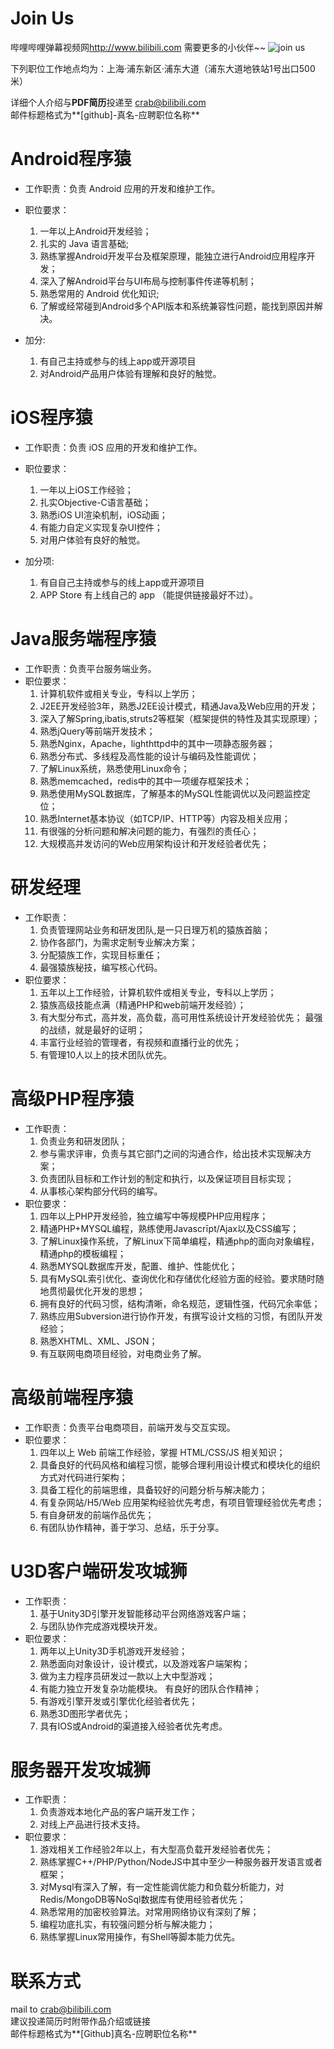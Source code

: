 Join Us
====
哔哩哔哩弹幕视频网<http://www.bilibili.com> 需要更多的小伙伴~~
![join us](http://ww3.sinaimg.cn/large/74785e9djw1ej44a166duj20hs0b40tz.jpg)

下列职位工作地点均为：上海·浦东新区·浦东大道（浦东大道地铁站1号出口500米）  

详细个人介绍与**PDF简历**投递至 <crab@bilibili.com>  
邮件标题格式为**[github]-真名-应聘职位名称**  

Android程序猿
====
- 工作职责：负责 Android 应用的开发和维护工作。 
- 职位要求：
	1. 一年以上Android开发经验；
	2. 扎实的 Java 语言基础;
	3. 熟练掌握Android开发平台及框架原理，能独立进行Android应用程序开发；
	4. 深入了解Android平台与UI布局与控制事件传递等机制；
	5. 熟悉常用的 Android 优化知识;
	6. 了解或经常碰到Android多个API版本和系统兼容性问题，能找到原因并解决。

- 加分:  	
	1. 有自己主持或参与的线上app或开源项目  
	2. 对Android产品用户体验有理解和良好的触觉。

iOS程序猿
===
- 工作职责：负责 iOS 应用的开发和维护工作。
- 职位要求：
	1. 一年以上iOS工作经验；
	2. 扎实Objective-C语言基础；
	3. 熟悉iOS UI渲染机制，iOS动画；
	4. 有能力自定义实现复杂UI控件；
	5. 对用户体验有良好的触觉。

- 加分项:
	1. 有自自己主持或参与的线上app或开源项目
	2. APP Store 有上线自己的 app （能提供链接最好不过）。
	

Java服务端程序猿
===
- 工作职责：负责平台服务端业务。
- 职位要求：
	1. 计算机软件或相关专业，专科以上学历；
	2. J2EE开发经验3年，熟悉J2EE设计模式，精通Java及Web应用的开发；
	3. 深入了解Spring,ibatis,struts2等框架（框架提供的特性及其实现原理）；
	4. 熟悉jQuery等前端开发技术；
	5. 熟悉Nginx，Apache，lighthttpd中的其中一项静态服务器；
	6. 熟悉分布式、多线程及高性能的设计与编码及性能调优；
	7. 了解Linux系统，熟悉使用Linux命令；
	8. 熟悉memcached，redis中的其中一项缓存框架技术；
	9. 熟悉使用MySQL数据库，了解基本的MySQL性能调优以及问题监控定位；
	10. 熟悉Internet基本协议（如TCP/IP、HTTP等）内容及相关应用；
	11. 有很强的分析问题和解决问题的能力，有强烈的责任心；
	12. 大规模高并发访问的Web应用架构设计和开发经验者优先；

研发经理
===- 工作职责：	1. 负责管理网站业务和研发团队,是一只日理万机的猿族首脑；	2. 协作各部门，为需求定制专业解决方案；	3. 分配猿族工作，实现目标重任；	4. 最强猿族秘技，编写核心代码。- 职位要求：	1. 五年以上工作经验，计算机软件或相关专业，专科以上学历；	2. 猿族高级技能点满（精通PHP和web前端开发经验）；	3. 有大型分布式，高并发，高负载，高可用性系统设计开发经验优先； 最强的战绩，就是最好的证明；	4. 丰富行业经验的管理者，有视频和直播行业的优先；	5. 有管理10人以上的技术团队优先。高级PHP程序猿 
===- 工作职责：	1. 负责业务和研发团队；	2. 参与需求评审，负责与其它部门之间的沟通合作，给出技术实现解决方案；	3. 负责团队目标和工作计划的制定和执行，以及保证项目目标实现；	4. 从事核心架构部分代码的编写。- 职位要求：	1. 四年以上PHP开发经验，独立编写中等规模PHP应用程序；	2. 精通PHP+MYSQL编程，熟练使用Javascrīpt/Ajax以及CSS编写；	3. 了解Linux操作系统，了解Linux下简单编程，精通php的面向对象编程，精通php的模板编程；	4. 熟悉MYSQL数据库开发，配置、维护、性能优化；	5. 具有MySQL索引优化、查询优化和存储优化经验方面的经验。要求随时随地贯彻最优化开发的思想；	6. 拥有良好的代码习惯，结构清晰，命名规范，逻辑性强，代码冗余率低；	7. 熟练应用Subversion进行协作开发，有撰写设计文档的习惯，有团队开发经验；	8. 熟悉XHTML、XML、JSON；	9. 有互联网电商项目经验，对电商业务了解。 高级前端程序猿
===- 工作职责：负责平台电商项目，前端开发与交互实现。- 职位要求：	1. 四年以上 Web 前端工作经验，掌握 HTML/CSS/JS 相关知识；	2. 具备良好的代码风格和编程习惯，能够合理利用设计模式和模块化的组织方式对代码进行架构；	3. 具备工程化的前端思维，具备较好的问题分析与解决能力；	4. 有复杂网站/H5/Web 应用架构经验优先考虑，有项目管理经验优先考虑；	5. 有自身研发的前端作品优先；	6. 有团队协作精神，善于学习、总结，乐于分享。U3D客户端研发攻城狮
===- 工作职责：	1. 基于Unity3D引擎开发智能移动平台网络游戏客户端；	2. 与团队协作完成游戏模块开发。- 职位要求：	1. 两年以上Unity3D手机游戏开发经验；	2. 熟悉面向对象设计，设计模式，以及游戏客户端架构；	3. 做为主力程序员研发过一款以上大中型游戏；	4. 有能力独立开发复杂功能模块。 有良好的团队合作精神；	5. 有游戏引擎开发或引擎优化经验者优先；	6. 熟悉3D图形学者优先；	7. 具有IOS或Android的渠道接入经验者优先考虑。

服务器开发攻城狮
===- 工作职责：
	1. 负责游戏本地化产品的客户端开发工作；	2. 对线上产品进行技术支持。- 职位要求：	1. 游戏相关工作经验2年以上，有大型高负载开发经验者优先；	2. 熟练掌握C++/PHP/Python/NodeJS中其中至少一种服务器开发语言或者框架；	3. 对Mysql有深入了解，有一定性能调优能力和负载分析能力，对Redis/MongoDB等NoSql数据库有使用经验者优先；	4. 熟悉常用的加密校验算法。对常用网络协议有深刻了解；	5. 编程功底扎实，有较强问题分析与解决能力；	6. 熟练掌握Linux常用操作，有Shell等脚本能力优先。联系方式
===
mail to <crab@bilibili.com>   
建议投递简历时附带作品介绍或链接  
邮件标题格式为**[Github]真名-应聘职位名称**  